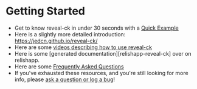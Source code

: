 # Getting Started

* Get to know reveal-ck in under 30 seconds with a
  [Quick Example](QUICK-EXAMPLE.md)
* Here is a slightly more detailed introduction:
  https://jedcn.github.io/reveal-ck/
* Here are some [videos describing how to use reveal-ck][faq-videos]
* Here is some [generated documentation][relishapp-reveal-ck] over on
  relishapp.
* Here are some [Frequently Asked Questions](FAQ.md)
* If you've exhausted these resources, and you're still looking for
  more info, please [ask a question or log a bug][new-issue]!

[faq-videos]: https://github.com/jedcn/reveal-ck/blob/master/docs/FAQ.md#videos
[relishapp-revealck]: https://relishapp.com/jedcn/reveal-ck/docs
[new-issue]: https://github.com/jedcn/reveal-ck/issues/new
